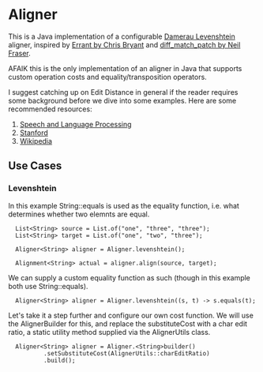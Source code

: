 # Aligner

This is a Java implementation of a configurable [Damerau Levenshtein](https://en.wikipedia.org/wiki/Damerau%E2%80%93Levenshtein_distance) aligner, inspired by [Errant by Chris Bryant](https://github.com/chrisjbryant/errant/blob/master/errant/alignment.py) and [diff_match_patch by Neil Fraser](https://github.com/google/diff-match-patch).

AFAIK this is the only implementation of an aligner in Java that supports custom operation costs and equality/transposition operators.

I suggest catching up on Edit Distance in general if the reader requires some background before we dive into some examples.
Here are some recommended resources:
1. [Speech and Language Processing](https://web.stanford.edu/~jurafsky/slp3/2.pdf)
2. [Stanford](https://web.stanford.edu/class/cs124/lec/med.pdf)
3. [Wikipedia](https://en.wikipedia.org/wiki/Edit_distance)

## Use Cases

### Levenshtein

In this example String::equals is used as the equality function, i.e. what determines whether two elemnts are equal.

```
  List<String> source = List.of("one", "three", "three");
  List<String> target = List.of("one", "two", "three");
        
  Aligner<String> aligner = Aligner.levenshtein();
  
  Alignment<String> actual = aligner.align(source, target);
```

We can supply a custom equality function as such (though in this example both use String::equals).

```
  Aligner<String> aligner = Aligner.levenshtein((s, t) -> s.equals(t);
```

Let's take it a step further and configure our own cost function. We will use the AlignerBuilder for this, and replace the substituteCost with a char edit ratio, a static utility method supplied via the AlignerUtils class.

```
  Aligner<String> aligner = Aligner.<String>builder()
          .setSubstituteCost(AlignerUtils::charEditRatio)
          .build();
```
